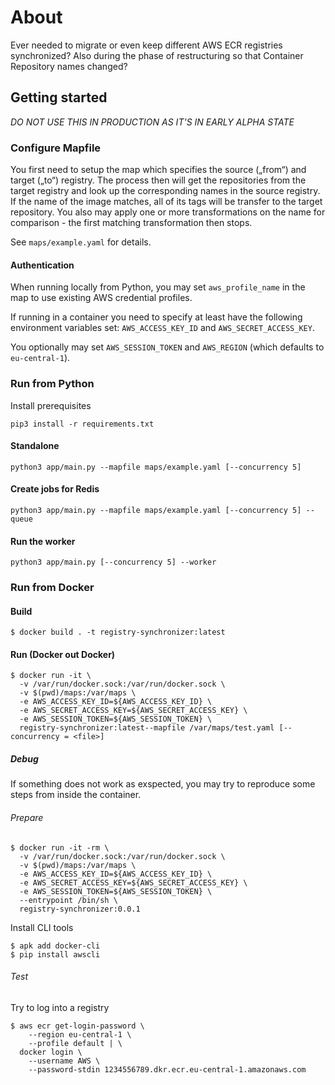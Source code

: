 # About

Ever needed to migrate or even keep different AWS ECR registries synchronized?
Also during the phase of restructuring so that Container Repository names changed?

## Getting started

*DO NOT USE THIS IN PRODUCTION AS IT'S IN EARLY ALPHA STATE*

### Configure Mapfile

You first need to setup the map which specifies the source („from“) and target („to“) registry.
The process then will get the repositories from the target registry and look up the corresponding
names in the source registry. If the name of the image matches, all of its tags will be transfer to the target repository.
You also may apply one or more transformations on the name for comparison - the first matching transformation then stops.

See ```maps/example.yaml``` for details.

#### Authentication

When running locally from Python, you may set ```aws_profile_name``` in the map to use existing AWS credential profiles.

If running in a container you need to specify at least have the following environment variables set: ```AWS_ACCESS_KEY_ID``` and ```AWS_SECRET_ACCESS_KEY```.

You optionally may set ```AWS_SESSION_TOKEN``` and ```AWS_REGION``` (which defaults to ```eu-central-1```).


### Run from Python

Install prerequisites

```
pip3 install -r requirements.txt
```

#### Standalone

```
python3 app/main.py --mapfile maps/example.yaml [--concurrency 5]
```

#### Create jobs for Redis

```
python3 app/main.py --mapfile maps/example.yaml [--concurrency 5] --queue
```

#### Run the worker

```
python3 app/main.py [--concurrency 5] --worker
```

### Run from Docker


#### Build

```
$ docker build . -t registry-synchronizer:latest
```

#### Run (Docker out Docker)

```
$ docker run -it \
  -v /var/run/docker.sock:/var/run/docker.sock \
  -v $(pwd)/maps:/var/maps \
  -e AWS_ACCESS_KEY_ID=${AWS_ACCESS_KEY_ID} \
  -e AWS_SECRET_ACCESS_KEY=${AWS_SECRET_ACCESS_KEY} \
  -e AWS_SESSION_TOKEN=${AWS_SESSION_TOKEN} \
  registry-synchronizer:latest--mapfile /var/maps/test.yaml [--concurrency = <file>]
```

##### Debug

If something does not work as exspected, you may try to reproduce some steps from inside the container.

###### Prepare

```
$ docker run -it -rm \
  -v /var/run/docker.sock:/var/run/docker.sock \
  -v $(pwd)/maps:/var/maps \
  -e AWS_ACCESS_KEY_ID=${AWS_ACCESS_KEY_ID} \
  -e AWS_SECRET_ACCESS_KEY=${AWS_SECRET_ACCESS_KEY} \
  -e AWS_SESSION_TOKEN=${AWS_SESSION_TOKEN} \
  --entrypoint /bin/sh \
  registry-synchronizer:0.0.1
```

Install CLI tools

```
$ apk add docker-cli
$ pip install awscli
```

###### Test

Try to log into a registry

```
$ aws ecr get-login-password \
    --region eu-central-1 \
    --profile default | \
  docker login \
    --username AWS \
    --password-stdin 1234556789.dkr.ecr.eu-central-1.amazonaws.com
```
